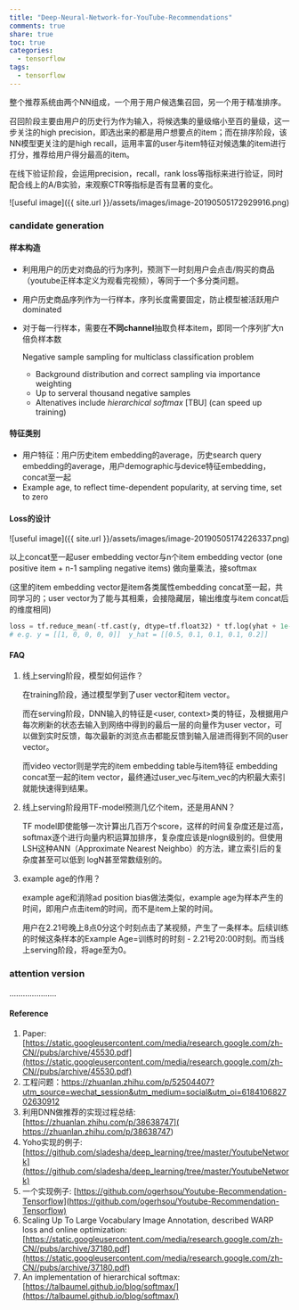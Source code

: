 ```yaml
---
title: "Deep-Neural-Network-for-YouTube-Recommendations"
comments: true
share: true
toc: true
categories:
  - tensorflow
tags:
  - tensorflow
---
```



整个推荐系统由两个NN组成，一个用于用户候选集召回，另一个用于精准排序。

召回阶段主要由用户的历史行为作为输入，将候选集的量级缩小至百的量级，这一步关注的high precision，即选出来的都是用户想要点的item；而在排序阶段，该NN模型更关注的是high recall，运用丰富的user与item特征对候选集的item进行打分，推荐给用户得分最高的item。

在线下验证阶段，会运用precision，recall，rank loss等指标来进行验证，同时配合线上的A/B实验，来观察CTR等指标是否有显著的变化。

![useful image]({{ site.url }}/assets/images/image-20190505172929916.png)

### candidate generation

#### 样本构造

* 利用用户的历史对商品的行为序列，预测下一时刻用户会点击/购买的商品（youtube正样本定义为观看完视频），等同于一个多分类问题。

* 用户历史商品序列作为一行样本，序列长度需要固定，防止模型被活跃用户dominated

* 对于每一行样本，需要在**不同channel**抽取负样本item，即同一个序列扩大n倍负样本数

  Negative sample sampling for multiclass classification problem

  - Background distribution and correct sampling via importance weighting
  - Up to serveral thousand negative samples
  - Altenatives include *hierarchical softmax* [TBU] (can speed up training)

#### 特征类别

* 用户特征：用户历史item embedding的average，历史search query embedding的average，用户demographic与device特征embedding，concat至一起
* Example age, to reflect time-dependent popularity, at serving time, set to zero

#### Loss的设计

![useful image]({{ site.url }}/assets/images/image-20190505174226337.png)

以上concat至一起user embedding vector与n个item embedding vector (one positive item + n-1 sampling negative items) 做向量乘法，接softmax

(这里的item embedding vector是item各类属性embedding concat至一起，共同学习的；user vector为了能与其相乘，会接隐藏层，输出维度与item concat后的维度相同)

```python
loss = tf.reduce_mean(-tf.cast(y, dtype=tf.float32) * tf.log(yhat + 1e-24))
# e.g. y = [[1, 0, 0, 0, 0]]  y_hat = [[0.5, 0.1, 0.1, 0.1, 0.2]]
```


#### FAQ

1. 线上serving阶段，模型如何运作？

   在training阶段，通过模型学到了user vector和item vector。

   而在serving阶段，DNN输入的特征是<user, context>类的特征，及根据用户每次刷新的状态去输入到网络中得到的最后一层的向量作为user vector，可以做到实时反馈，每次最新的浏览点击都能反馈到输入层进而得到不同的user vector。

   而video vector则是学完的item embedding table与item特征 embedding concat至一起的item vector，最终通过user_vec与item_vec的内积最大索引就能快速得到结果。

   

2. 线上serving阶段用TF-model预测几亿个item，还是用ANN？

   TF model即使能够一次计算出几百万个score，这样的时间复杂度还是过高，softmax逐个进行向量内积运算加排序，复杂度应该是nlogn级别的。但使用LSH这种ANN（Approximate Nearest Neighbo）的方法，建立索引后的复杂度甚至可以低到 logN甚至常数级别的。

   

3. example age的作用？

   example age和消除ad position bias做法类似，example age为样本产生的时间，即用户点击item的时间，而不是item上架的时间。

   用户在2.21号晚上8点0分这个时刻点击了某视频，产生了一条样本。后续训练的时候这条样本的Example Age=训练时的时刻 - 2.21号20:00时刻。而当线上serving阶段，将age至为0。


### attention version
…………………



#### Reference

1. Paper: [https://static.googleusercontent.com/media/research.google.com/zh-CN//pubs/archive/45530.pdf](https://static.googleusercontent.com/media/research.google.com/zh-CN//pubs/archive/45530.pdf)
2. 工程问题：https://zhuanlan.zhihu.com/p/52504407?utm_source=wechat_session&utm_medium=social&utm_oi=618410682702630912
3. 利用DNN做推荐的实现过程总结: [https://zhuanlan.zhihu.com/p/38638747]( https://zhuanlan.zhihu.com/p/38638747)
4. Yoho实现的例子: [https://github.com/sladesha/deep_learning/tree/master/YoutubeNetwork](https://github.com/sladesha/deep_learning/tree/master/YoutubeNetwork)
5. 一个实现例子: [https://github.com/ogerhsou/Youtube-Recommendation-Tensorflow](https://github.com/ogerhsou/Youtube-Recommendation-Tensorflow)
6. Scaling Up To Large Vocabulary Image Annotation, described WARP loss and online optimization: [https://static.googleusercontent.com/media/research.google.com/zh-CN//pubs/archive/37180.pdf](https://static.googleusercontent.com/media/research.google.com/zh-CN//pubs/archive/37180.pdf)
7. An implementation of hierarchical softmax: [https://talbaumel.github.io/blog/softmax/](https://talbaumel.github.io/blog/softmax/)

